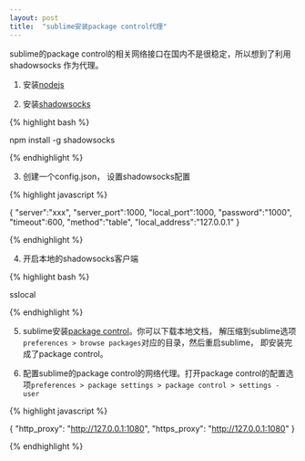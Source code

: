 ```yaml
---
layout: post
title:  "sublime安装package control代理"
---
```


sublime的package control的相关网络接口在国内不是很稳定，所以想到了利用shadowsocks
作为代理。

1. 安装[nodejs](https://nodejs.org/)

2. 安装[shadowsocks](https://www.npmjs.com/package/shadowsocks)

{% highlight bash %}

  npm install -g shadowsocks

{% endhighlight %}

3. 创建一个config.json， 设置shadowsocks配置

{% highlight javascript %}

{
    "server":"xxx",
    "server_port":1000,
    "local_port":1000,
    "password":"1000",
    "timeout":600,
    "method":"table",
    "local_address":"127.0.0.1"
}

{% endhighlight %}

4. 开启本地的shadowsocks客户端

{% highlight bash %}

  sslocal

{% endhighlight %}

5. sublime安装[package control](https://packagecontrol.io/)。你可以下载本地文档，
  解压缩到sublime选项``preferences > browse packages``对应的目录，然后重启sublime，
  即安装完成了package control。

6. 配置sublime的package control的网络代理。打开package control的配置选项``preferences > package settings > package control > settings - user``

{% highlight javascript %}

{
	"http_proxy": "http://127.0.0.1:1080",
	"https_proxy": "http://127.0.0.1:1080"
}

{% endhighlight %}
